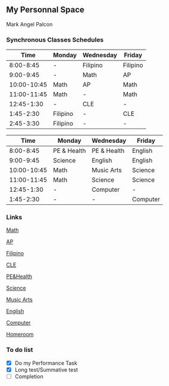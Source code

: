 ## My Personnal Space
 Mark Angel Palcon

### Synchronous Classes Schedules

| Time | Monday | Wednesday | Friday |
|---------| --------- | ---------- | --------- |
| 8:00-8:45 | - | Filipino | Filipino |
| 9:00-9:45 | - | Math | AP |
| 10:00-10:45 | Math | AP | Math |
| 11:00-11:45 | Math | - | Math |
| 12:45-1:30 | - | CLE | - |
| 1:45-2:30 | Filipino | - | CLE |
| 2:45-3:30 | Filipino | - | - |

| Time | Monday | Wednesday | Friday |
|---------| --------- | ---------- | --------- |
| 8:00-8:45 | PE & Health | PE & Health | English |
| 9:00-9:45 | Science | English | English |
| 10:00-10:45 | Math | Music Arts | Science |
| 11:00-11:45 | Math | Science | Science |
| 12:45-1:30 | - | Computer| - |
| 1:45-2:30 | - | - | Computer |


### Links

[Math](https://meet.google.com/eqy-zqne-nzj)

[AP](https://meet.google.com/tzz-fgde-vnt)

[Filipino](http://meet.google.com/nit-taju-orx)

[CLE](https://meet.google.com/xir-tenk-rjd)

[PE&Health](https://meet.google.com/ayn-eogd-cyj)

[Science](http://meet.google.com/ndw-bhkh-iyi)

[Music Arts](https://meet.google.com/upu-pavv-vqq)

[English](https://meet.google.com/dna-jvka-grs)

[Computer](http://meet.google.com/cym-wtwy-kxc)

[Homeroom](https://meet.google.com/nrp-yjgm-cdi)


### To do list

- [x] Do my Performance Task
- [x] Long test/Summative test
- [ ] Completion

